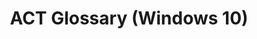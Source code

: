 ---
title: ACT Glossary (Windows 10)
description: The following table lists terms and definitions used by the Application Compatibility Toolkit (ACT).
redirect_url: https://technet.microsoft.com/itpro/windows/deploy/manage-windows-upgrades-with-upgrade-analytics
---